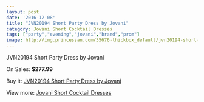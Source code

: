 ```yaml
---
layout: post
date: '2016-12-08'
title: "JVN20194 Short Party Dress by Jovani"
category: Jovani Short Cocktail Dresses
tags: ["party","evening","jovani","brand","prom"]
image: http://img.princessan.com/35676-thickbox_default/jvn20194-short-party-dress-by-jovani.jpg
---
```

JVN20194 Short Party Dress by Jovani

On Sales: **$277.99**
<a href="https://www.princessan.com/en/16673-jvn20194-short-party-dress-by-jovani.html"><amp-img layout="responsive" width="600" height="600" src="//img.princessan.com/35676-thickbox_default/jvn20194-short-party-dress-by-jovani.jpg" alt="JVN20194 Short Party Dress by Jovani 0" /></a>
<a href="https://www.princessan.com/en/16673-jvn20194-short-party-dress-by-jovani.html"><amp-img layout="responsive" width="600" height="600" src="//img.princessan.com/35677-thickbox_default/jvn20194-short-party-dress-by-jovani.jpg" alt="JVN20194 Short Party Dress by Jovani 1" /></a>
<a href="https://www.princessan.com/en/16673-jvn20194-short-party-dress-by-jovani.html"><amp-img layout="responsive" width="600" height="600" src="//img.princessan.com/35678-thickbox_default/jvn20194-short-party-dress-by-jovani.jpg" alt="JVN20194 Short Party Dress by Jovani 2" /></a>
<a href="https://www.princessan.com/en/16673-jvn20194-short-party-dress-by-jovani.html"><amp-img layout="responsive" width="600" height="600" src="//img.princessan.com/35679-thickbox_default/jvn20194-short-party-dress-by-jovani.jpg" alt="JVN20194 Short Party Dress by Jovani 3" /></a>

Buy it: [JVN20194 Short Party Dress by Jovani](https://www.princessan.com/en/16673-jvn20194-short-party-dress-by-jovani.html "JVN20194 Short Party Dress by Jovani")

View more: [Jovani Short Cocktail Dresses](https://www.princessan.com/en/139- "Jovani Short Cocktail Dresses")
